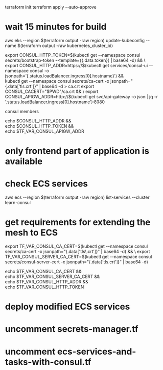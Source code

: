 terraform init
terraform apply --auto-approve
# wait 15 minutes for build
aws eks --region $(terraform output -raw region) update-kubeconfig --name $(terraform output -raw kubernetes_cluster_id)

export CONSUL_HTTP_TOKEN=$(kubectl get --namespace consul secrets/bootstrap-token --template={{.data.token}} | base64 -d) && \
export CONSUL_HTTP_ADDR=https://$(kubectl get services/consul-ui --namespace consul -o jsonpath='{.status.loadBalancer.ingress[0].hostname}') && \
kubectl get --namespace consul secrets/ca-cert -o jsonpath="{.data['tls\.crt']}" | base64 -d > ca.crt
export CONSUL_CACERT="$PWD"/ca.crt && \
export CONSUL_APIGW_ADDR=http://$(kubectl get svc/api-gateway -o json | jq -r '.status.loadBalancer.ingress[0].hostname'):8080

consul members

echo $CONSUL_HTTP_ADDR && \
echo $CONSUL_HTTP_TOKEN && \
echo $TF_VAR_CONSUL_APIGW_ADDR

# only frontend part of application is available
# check ECS services
aws ecs --region $(terraform output -raw region) list-services --cluster learn-consul

# get requirements for extending the mesh to ECS
export TF_VAR_CONSUL_CA_CERT=$(kubectl get --namespace consul secrets/ca-cert -o jsonpath="{.data['tls\.crt']}" | base64 -d) && \
export TF_VAR_CONSUL_SERVER_CA_CERT=$(kubectl get --namespace consul secrets/consul-server-cert -o jsonpath="{.data['tls\.crt']}" | base64 -d)

echo $TF_VAR_CONSUL_CA_CERT && \
echo $TF_VAR_CONSUL_SERVER_CA_CERT && \
echo $TF_VAR_CONSUL_HTTP_ADDR && \
echo $TF_VAR_CONSUL_HTTP_TOKEN

# deploy modified ECS services
# uncomment secrets-manager.tf
# uncomment ecs-services-and-tasks-with-consul.tf